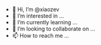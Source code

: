- 👋 Hi, I’m @xiaozev
- 👀 I’m interested in ...
- 🌱 I’m currently learning ...
- 💞️ I’m looking to collaborate on ...
- 📫 How to reach me ...

<!---
xiaozev/xiaozev is a ✨ special ✨ repository because its `README.md` (this file) appears on your GitHub profile.
You can click the Preview link to take a look at your changes.
--->
